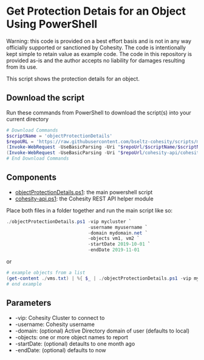 # Get Protection Detais for an Object Using PowerShell

Warning: this code is provided on a best effort basis and is not in any way officially supported or sanctioned by Cohesity. The code is intentionally kept simple to retain value as example code. The code in this repository is provided as-is and the author accepts no liability for damages resulting from its use.

This script shows the protection details for an object.

## Download the script

Run these commands from PowerShell to download the script(s) into your current directory

```powershell
# Download Commands
$scriptName = 'objectProtectionDetails'
$repoURL = 'https://raw.githubusercontent.com/bseltz-cohesity/scripts/master/powershell'
(Invoke-WebRequest -UseBasicParsing -Uri "$repoUrl/$scriptName/$scriptName.ps1").content | Out-File "$scriptName.ps1"; (Get-Content "$scriptName.ps1") | Set-Content "$scriptName.ps1"
(Invoke-WebRequest -UseBasicParsing -Uri "$repoUrl/cohesity-api/cohesity-api.ps1").content | Out-File cohesity-api.ps1; (Get-Content cohesity-api.ps1) | Set-Content cohesity-api.ps1
# End Download Commands
```

## Components

* [objectProtectionDetails.ps1](https://raw.githubusercontent.com/bseltz-cohesity/scripts/master/powershell/objectProtectionDetails/objectProtectionDetails.ps1): the main powershell script
* [cohesity-api.ps1](https://raw.githubusercontent.com/bseltz-cohesity/scripts/master/powershell/cohesity-api/cohesity-api.ps1): the Cohesity REST API helper module

Place both files in a folder together and run the main script like so:

```powershell
./objectProtectionDetails.ps1 -vip mycluster `
                              -username myusername `
                              -domain mydomain.net `
                              -objects vm1, vm2 `
                              -startDate 2019-10-01 `
                              -endDate 2019-11-01
```

or

```powershell
# example objects from a list
(get-content ./vms.txt) | %{ $_ | ./objectProtectionDetails.ps1 -vip mycluster -username myusername -domain mydomain.net }
# end example
```

## Parameters

* -vip: Cohesity Cluster to connect to
* -username: Cohesity username
* -domain: (optional) Active Directory domain of user (defaults to local)
* -objects: one or more object names to report
* -startDate: (optional) detaults to one month ago
* -endDate: (optional) defaults to now
